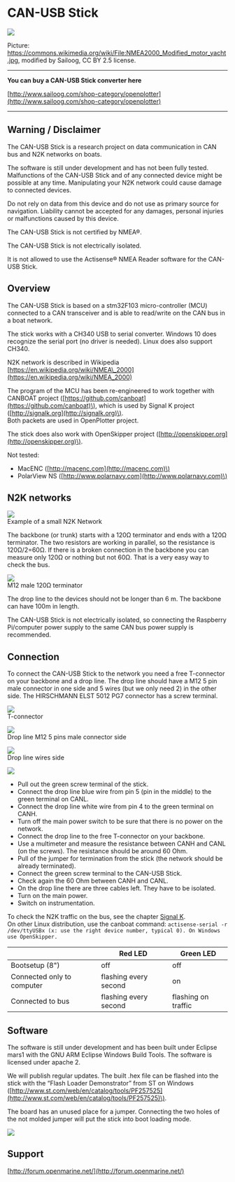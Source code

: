# CAN-USB Stick

![](n2k_b.jpg)

Picture: https://commons.wikimedia.org/wiki/File:NMEA2000_Modified_motor_yacht.jpg, modified by Sailoog, CC BY 2.5 license.

---

**You can buy a CAN-USB Stick converter here**

[http://www.sailoog.com/shop-category/openplotter](http://www.sailoog.com/shop-category/openplotter)

---

## Warning / Disclaimer

The CAN-USB Stick is a research project on data communication in CAN bus and N2K networks on boats.

The software is still under development and has not been fully tested. Malfunctions of the CAN-USB Stick and of any connected device might be possible at any time. Manipulating your N2K network could cause damage to connected devices.

Do not rely on data from this device and do not use as primary source for navigation. Liability cannot be accepted for any damages, personal injuries or malfunctions caused by this device.

The CAN-USB Stick is not certified by NMEA®.

The CAN-USB Stick is not electrically isolated.

It is not allowed to use the Actisense® NMEA Reader software for the CAN-USB Stick.

## Overview

The CAN-USB Stick is based on a stm32F103 micro-controller \(MCU\) connected to a CAN transceiver and is able to read/write on the CAN bus in a boat network.

The stick works with a CH340 USB to serial converter. Windows 10 does recognize the serial port \(no driver is needed\). Linux does also support CH340.

N2K network is described in Wikipedia [https://en.wikipedia.org/wiki/NMEA\_2000](https://en.wikipedia.org/wiki/NMEA_2000)

The program of the MCU has been re-engineered to work together with CANBOAT project \([https://github.com/canboat](https://github.com/canboat)\), which is used by Signal K project \([http://signalk.org](http://signalk.org)\).  
Both packets are used in OpenPlotter project.

The stick does also work with OpenSkipper project \([http://openskipper.org](http://openskipper.org)\).

Not tested:

* MacENC \([http://macenc.com](http://macenc.com)\)
* PolarView NS \([http://www.polarnavy.com](http://www.polarnavy.com)\)

## N2K networks

![](n2k_a.jpg)  
Example of a small N2K Network

The backbone \(or trunk\) starts with a 120Ω terminator   and ends with a 120Ω terminator. The two resistors are working in parallel, so the resistance is 120Ω/2=60Ω. If there is a broken connection in the backbone you can measure only 120Ω or nothing but not 60Ω. That is a very easy way to check the bus.

![](resistor_conn.jpg)  
M12 male 120Ω terminator

The drop line to the devices should not be longer than 6 m. The backbone can have 100m in length.

The CAN-USB Stick is not electrically isolated, so connecting the Raspberry Pi/computer power supply to the same CAN bus power supply is recommended.

## Connection

To connect the CAN-USB Stick to the network you need a free T-connector on your backbone and a drop line. The drop line should have a M12 5 pin male connector in one side and 5 wires \(but we only need 2\) in the other side. The HIRSCHMANN ELST 5012 PG7 connector has a screw terminal.

![](t-conn.jpg)  
T-connector

![](m12_conn.jpg)  
Drop line M12 5 pins male connector side

![](micro_cable.jpg)  
Drop line wires side

![](can_usb_connect.jpg)

* Pull out the green screw terminal of the stick.
* Connect the drop line blue wire from pin 5 \(pin in the middle\) to the green terminal on CANL.
* Connect the drop line white wire from pin 4 to the green terminal on CANH.
* Turn off the main power switch to be sure that there is no power on the network.
* Connect the drop line to the free T-connector on your backbone.
* Use a multimeter and measure the resistance between CANH and CANL \(on the screws\). The resistance should be around 60 Ohm.
* Pull of the jumper for termination from the stick \(the network should be already terminated\).
* Connect the green screw terminal to the CAN-USB Stick.
* Check again the 60 Ohm between CANH and CANL.
* On the drop line there are three cables left. They have to be isolated.
* Turn on the main power.
* Switch on instrumentation.

To check the N2K traffic on the bus, see the chapter [Signal K](signalk.md).  
On other Linux distribution, use the canboat command: `actisense-serial -r /dev/ttyUSBx (x: use the right device number, typical 0). On Windows use OpenSkipper.`

|  | Red LED | Green LED |
| --- | --- | --- |
| Bootsetup \(8"\) | off | off |
| Connected only to computer | flashing every second | on |
| Connected to bus | flashing every second | flashing on traffic |

## Software

The software is still under development and has been built under Eclipse mars1 with the GNU ARM Eclipse Windows Build Tools. The software is licensed under apache 2.

We will publish regular updates. The built .hex file can be flashed into the stick with the “Flash Loader Demonstrator” from ST on Windows \([http://www.st.com/web/en/catalog/tools/PF257525](http://www.st.com/web/en/catalog/tools/PF257525)\).

The board has an unused place for a jumper. Connecting the two holes of the not molded jumper will put the stick into boot loading mode.

![](can_usb_flashing.png)

## Support

[http://forum.openmarine.net/](http://forum.openmarine.net/)
